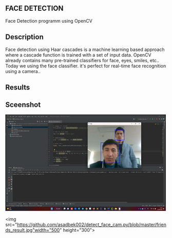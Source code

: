 ## FACE DETECTION
Face Detection programm using OpenCV
## Description
Face detection using Haar cascades is a machine learning based approach where a cascade function is trained with a set of input data. OpenCV already contains many pre-trained classifiers for face, eyes, smiles, etc.. Today we  using the face classifier. it's perfect for real-time face recognition using a camera..
## Results

## Sceenshot 
<img src="https://github.com/asadbek002/detect_face_cam.py/blob/master/detect_face_image_result.png" width="500" height="300">



<img src="https://github.com/asadbek002/detect_face_cam.py/blob/master/friends_result.jpg"width="500" height="300">
